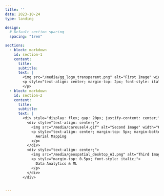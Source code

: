 ```yaml
---
title: ''
date: 2023-10-24
type: landing

design:
  # Default section spacing
  spacing: "1rem"

sections:
  - block: markdown
    id: section-1
    content:
      title: 
      subtitle: 
      text: |
        <img src="/media/gg_logo_transparent.png" alt="First Image" width="500">
        <p style="text-align: center; margin-top: 2px; font-style: italic;">
        </p>
  - block: markdown
    id: section-2
    content:
      title: 
      subtitle: 
      text: |
        <div style="display: flex; gap: 20px; justify-content: center;">
          <div style="text-align: center;">
            <img src="/media/carousel4.gif" alt="Second Image" width="650">
            <p style="text-align: center; margin-top: 5px; margin-bottom: 5px; font-style: italic;">
              Aerial Mapping
            </p>
          </div>
          <div style="text-align: center;">
            <img src="/media/geospatial_desktop_AI.png" alt="Third Image" width="650">
            <p style="margin-top: 0.5px; font-style: italic;">
              Data Analytics & ML
            </p>
          </div>
        </div>
  

---
```


